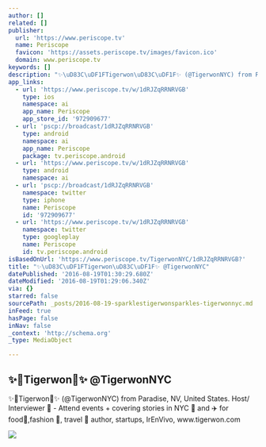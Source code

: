 ```yaml
---
author: []
related: []
publisher:
  url: 'https://www.periscope.tv'
  name: Periscope
  favicon: 'https://assets.periscope.tv/images/favicon.ico'
  domain: www.periscope.tv
keywords: []
description: "✨\uD83C\uDF1FTigerwon\uD83C\uDF1F✨ (@TigerwonNYC) from Paradise, NV, United States. Host/ Interviewer \uD83C\uDFA5 - Attend events + covering stories in NYC \uD83D\uDDFD and ✈️ for food\uD83C\uDF5D,fashion \uD83D\uDC57, travel \uD83D\uDE80 author, startups, IrEnVivo, www.tigerwon.com"
app_links:
  - url: 'https://www.periscope.tv/w/1dRJZqRRNRVGB'
    type: ios
    namespace: ai
    app_name: Periscope
    app_store_id: '972909677'
  - url: 'pscp://broadcast/1dRJZqRRNRVGB'
    type: android
    namespace: ai
    app_name: Periscope
    package: tv.periscope.android
  - url: 'https://www.periscope.tv/w/1dRJZqRRNRVGB'
    type: android
    namespace: ai
  - url: 'pscp://broadcast/1dRJZqRRNRVGB'
    namespace: twitter
    type: iphone
    name: Periscope
    id: '972909677'
  - url: 'https://www.periscope.tv/w/1dRJZqRRNRVGB'
    namespace: twitter
    type: googleplay
    name: Periscope
    id: tv.periscope.android
isBasedOnUrl: 'https://www.periscope.tv/TigerwonNYC/1dRJZqRRNRVGB?'
title: "✨\uD83C\uDF1FTigerwon\uD83C\uDF1F✨ @TigerwonNYC"
datePublished: '2016-08-19T01:30:29.680Z'
dateModified: '2016-08-19T01:29:06.340Z'
via: {}
starred: false
sourcePath: _posts/2016-08-19-sparklestigerwonsparkles-tigerwonnyc.md
inFeed: true
hasPage: false
inNav: false
_context: 'http://schema.org'
_type: MediaObject

---
```

<article style=""><h1>✨Tigerwon✨ @TigerwonNYC</h1><p>✨Tigerwon✨ (@TigerwonNYC) from Paradise, NV, United States. Host/ Interviewer  - Attend events + covering stories in NYC  and ✈️ for food,fashion , travel  author, startups, IrEnVivo, www.tigerwon.com</p><img src="https://tn.periscope.tv/-CY9bCTv4V92GXGXLTRmcrV8-hFIEO8COMevGErX9SMNU-wijal8takp-6IKh02YjZKRCoLXF_bCUPICkHRkNg==/chunk_168.jpg?Expires=1785042104&amp;Signature=MSLYiz1SONbut8G9zfllfkSuSgAJ-jzSA0dVCRDmeslTDsBvccXpuhauNDVku9CD7y7mXM1EFLIAIz0BoETDul3P4h08xEW7YNb9S1Pn8jK1CLcyxR7brpERPLOsY~NOKIJGMgV8sRCBojQns0cL70x55gahW6-80ObffYg97lZhW1HbhfzgedeTKw8YomxoYxaJP4RUV9abxBpzojz4ACzKSRlT886QqOsw9vgRZZvwlIIbh05k1dqHxyMaiXze---QbA~Cj7L4C0np9BonkTCWHKQAn4cVmDIOb9taYTnbFm9f33pFFn9LAeeNrO7K3H78dJbAiOmEyH1ulXcgzQ__&amp;Key-Pair-Id=APKAIHCXHHQVRTVSFRWQ" /></article>